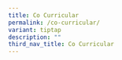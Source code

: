 ```yaml
---
title: Co Curricular
permalink: /co-curricular/
variant: tiptap
description: ""
third_nav_title: Co Curricular
---
```

